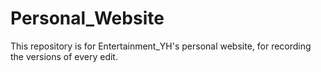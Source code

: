 # Personal_Website
This repository is for Entertainment_YH's personal website, for recording the versions of every edit.

